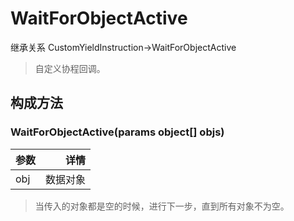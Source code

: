 # WaitForObjectActive
继承关系 CustomYieldInstruction&rarr;WaitForObjectActive
> 自定义协程回调。</br>

## 构成方法
### WaitForObjectActive(params object[] objs)
|参数|详情|
|:---|----:|
|obj|数据对象|
> 当传入的对象都是空的时候，进行下一步，直到所有对象不为空。</br>
